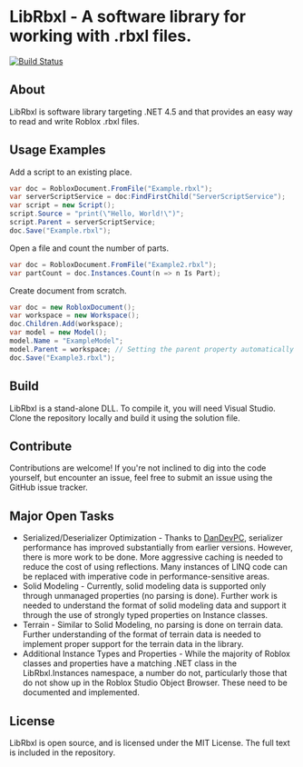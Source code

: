 # LibRbxl - A software library for working with .rbxl files.

[![Build Status](https://travis-ci.org/GregoryComer/LibRbxl.svg?branch=master)](https://travis-ci.org/GregoryComer/LibRbxl)
## About
LibRbxl is software library targeting .NET 4.5 and that provides an easy way to read and write Roblox .rbxl files.

## Usage Examples
Add a script to an existing place.
```csharp
var doc = RobloxDocument.FromFile("Example.rbxl");
var serverScriptService = doc:FindFirstChild("ServerScriptService");
var script = new Script();
script.Source = "print(\"Hello, World!\")";
script.Parent = serverScriptService;
doc.Save("Example.rbxl");
```
Open a file and count the number of parts.
```csharp
var doc = RobloxDocument.FromFile("Example2.rbxl");
var partCount = doc.Instances.Count(n => n Is Part);
```
Create document from scratch.
```csharp
var doc = new RobloxDocument();
var workspace = new Workspace();
doc.Children.Add(workspace);
var model = new Model();
model.Name = "ExampleModel";
model.Parent = workspace; // Setting the parent property automatically adds the instance as a child of the parent
doc.Save("Example3.rbxl");
```
## Build
LibRbxl is a stand-alone DLL. To compile it, you will need Visual Studio. Clone the repository locally and build it using the solution file.
## Contribute
Contributions are welcome! If you're not inclined to dig into the code yourself, but encounter an issue, feel free to submit an issue using the GitHub issue tracker.
## Major Open Tasks
* Serialized/Deserializer Optimization - Thanks to [DanDevPC](https://github.com/DanDevPC), serializer performance has improved substantially from earlier versions. However, there is more work to be done. More aggressive caching is needed to reduce the cost of using reflections. Many instances of LINQ code can be replaced with imperative code in performance-sensitive areas.
* Solid Modeling - Currently, solid modeling data is supported only through unmanaged properties (no parsing is done). Further work is needed to understand the format of solid modeling data and support it through the use of strongly typed properties on Instance classes.
* Terrain - Similar to Solid Modeling, no parsing is done on terrain data. Further understanding of the format of terrain data is needed to implement proper support for the terrain data in the library.
* Additional Instance Types and Properties - While the majority of Roblox classes and properties have a matching .NET class in the LibRbxl.Instances namespace, a number do not, particularly those that do not show up in the Roblox Studio Object Browser. These need to be documented and implemented.

## License
LibRbxl is open source, and is licensed under the MIT License. The full text is included in the repository.
